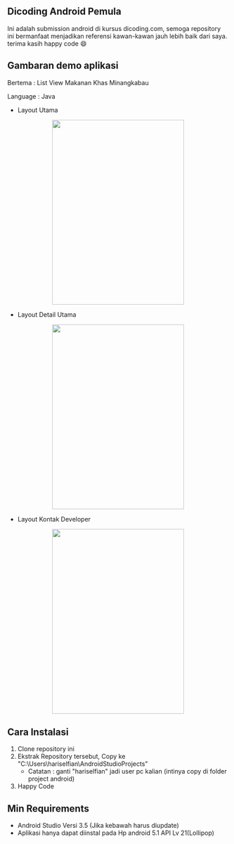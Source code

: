 ## Dicoding Android Pemula
Ini adalah submission android di kursus dicoding.com, semoga repository ini bermanfaat menjadikan referensi kawan-kawan jauh lebih baik dari saya. terima kasih happy code :smile:

## Gambaran demo aplikasi
<p>Bertema : List View Makanan Khas Minangkabau</p>
<p>Language : Java</p>

* Layout Utama

<p align="center"><img src="https://i.postimg.cc/L4J6W8hb/Screenshot-1607764412.png" width="300px" height="420px"></p>

* Layout Detail Utama

<p align="center"><img src="https://i.postimg.cc/cLBs3K5r/Screenshot-1607764443.png" width="300px" height="420px"></p>

* Layout Kontak Developer

<p align="center"><img src="https://i.postimg.cc/Jh7R519K/Screenshot-1607764417.png" width="300px" height="420px"></p>

## Cara Instalasi
1. Clone repository ini
2. Ekstrak Repository tersebut, Copy ke "C:\Users\hariselfian\AndroidStudioProjects"
   * Catatan : ganti "hariselfian" jadi user pc kalian (intinya copy di folder project android)
3. Happy Code

## Min Requirements
- Android Studio Versi 3.5 (Jika kebawah harus diupdate)
- Aplikasi hanya dapat diinstal pada Hp android 5.1 API Lv 21(Lollipop)
